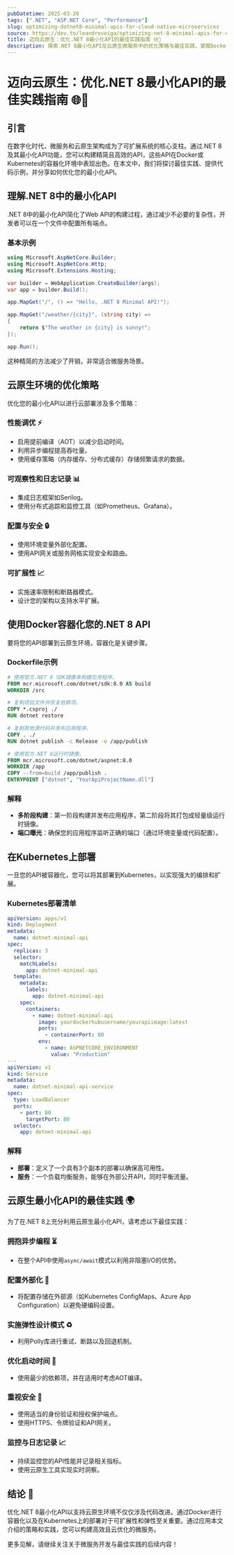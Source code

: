 ```yaml
---
pubDatetime: 2025-03-20
tags: [".NET", "ASP.NET Core", "Performance"]
slug: optimizing-dotnet8-minimal-apis-for-cloud-native-microservices
source: https://dev.to/leandroveiga/optimizing-net-8-minimal-apis-for-cloud-native-microservices-docker-kubernetes-best-practices-24f9
title: 迈向云原生：优化.NET 8最小化API的最佳实践指南 🌐🚀
description: 探索.NET 8最小化API在云原生微服务中的优化策略与最佳实践，掌握Docker和Kubernetes的部署技巧。
---
```


# 迈向云原生：优化.NET 8最小化API的最佳实践指南 🌐🚀

## 引言

在数字化时代，微服务和云原生架构成为了可扩展系统的核心支柱。通过.NET 8及其最小化API功能，您可以构建精简且高效的API，这些API在Docker或Kubernetes的容器化环境中表现出色。在本文中，我们将探讨最佳实践、提供代码示例，并分享如何优化您的最小化API。

## 理解.NET 8中的最小化API

.NET 8中的最小化API简化了Web API的构建过程，通过减少不必要的复杂性，开发者可以在一个文件中配置所有端点。

### 基本示例

```csharp
using Microsoft.AspNetCore.Builder;
using Microsoft.AspNetCore.Http;
using Microsoft.Extensions.Hosting;

var builder = WebApplication.CreateBuilder(args);
var app = builder.Build();

app.MapGet("/", () => "Hello, .NET 8 Minimal API!");

app.MapGet("/weather/{city}", (string city) =>
{
    return $"The weather in {city} is sunny!";
});

app.Run();
```

这种精简的方法减少了开销，非常适合微服务场景。

## 云原生环境的优化策略

优化您的最小化API以进行云部署涉及多个策略：

### 性能调优 ⚡

- 启用提前编译（AOT）以减少启动时间。
- 利用异步编程提高吞吐量。
- 使用缓存策略（内存缓存、分布式缓存）存储频繁请求的数据。

### 可观察性和日志记录 📊

- 集成日志框架如Serilog。
- 使用分布式追踪和监控工具（如Prometheus、Grafana）。

### 配置与安全 🔒

- 使用环境变量外部化配置。
- 使用API网关或服务网格实现安全和路由。

### 可扩展性 📈

- 实施速率限制和断路器模式。
- 设计您的架构以支持水平扩展。

## 使用Docker容器化您的.NET 8 API

要将您的API部署到云原生环境，容器化是关键步骤。

### Dockerfile示例

```dockerfile
# 使用官方.NET 8 SDK镜像来构建应用程序。
FROM mcr.microsoft.com/dotnet/sdk:8.0 AS build
WORKDIR /src

# 复制项目文件并恢复依赖项。
COPY *.csproj ./
RUN dotnet restore

# 复制其他源代码并发布应用程序。
COPY . ./
RUN dotnet publish -c Release -o /app/publish

# 使用官方.NET 8运行时镜像。
FROM mcr.microsoft.com/dotnet/aspnet:8.0
WORKDIR /app
COPY --from=build /app/publish .
ENTRYPOINT ["dotnet", "YourApiProjectName.dll"]
```

### 解释

- **多阶段构建**：第一阶段构建并发布应用程序，第二阶段将其打包成轻量级运行时镜像。
- **端口曝光**：确保您的应用程序监听正确的端口（通过环境变量或代码配置）。

## 在Kubernetes上部署

一旦您的API被容器化，您可以将其部署到Kubernetes，以实现强大的编排和扩展。

### Kubernetes部署清单

```yaml
apiVersion: apps/v1
kind: Deployment
metadata:
  name: dotnet-minimal-api
spec:
  replicas: 3
  selector:
    matchLabels:
      app: dotnet-minimal-api
  template:
    metadata:
      labels:
        app: dotnet-minimal-api
    spec:
      containers:
        - name: dotnet-minimal-api
          image: yourdockerhubusername/yourapiimage:latest
          ports:
            - containerPort: 80
          env:
            - name: ASPNETCORE_ENVIRONMENT
              value: "Production"
---
apiVersion: v1
kind: Service
metadata:
  name: dotnet-minimal-api-service
spec:
  type: LoadBalancer
  ports:
    - port: 80
      targetPort: 80
  selector:
    app: dotnet-minimal-api
```

### 解释

- **部署**：定义了一个具有3个副本的部署以确保高可用性。
- **服务**：一个负载均衡服务，能够在外部公开API，同时平衡流量。

## 云原生最小化API的最佳实践 🌍

为了在.NET 8上充分利用云原生最小化API，请考虑以下最佳实践：

### 拥抱异步编程 ⏳

- 在整个API中使用`async/await`模式以利用非阻塞I/O的优势。

### 配置外部化 🔧

- 将配置存储在外部源（如Kubernetes ConfigMaps、Azure App Configuration）以避免硬编码设置。

### 实施弹性设计模式 ♻️

- 利用Polly库进行重试、断路以及回退机制。

### 优化启动时间 🚀

- 使用最少的依赖项，并在适用时考虑AOT编译。

### 重视安全 🔐

- 使用适当的身份验证和授权保护端点。
- 使用HTTPS、令牌验证和API网关。

### 监控与日志记录 📈

- 持续监控您的API性能并记录相关指标。
- 使用云原生工具实现实时洞察。

## 结论 🏁

优化.NET 8最小化API以支持云原生环境不仅仅涉及代码改进。通过Docker进行容器化以及在Kubernetes上的部署对于可扩展性和弹性至关重要。通过应用本文介绍的策略和实践，您可以构建高效且云优化的微服务。

更多见解，请继续关注关于微服务开发与最佳实践的后续内容！
